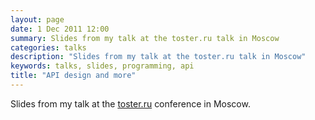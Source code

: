 ```yaml
---
layout: page
date: 1 Dec 2011 12:00
summary: Slides from my talk at the toster.ru talk in Moscow
categories: talks
description: "Slides from my talk at the toster.ru talk in Moscow"
keywords: talks, slides, programming, api
title: "API design and more"
---
```


Slides from my talk at the [toster.ru](http://toster.ru/) conference in
Moscow.

<script src="http://speakerdeck.com/embed/4ed88ddb013097005000379b.js"></script>

